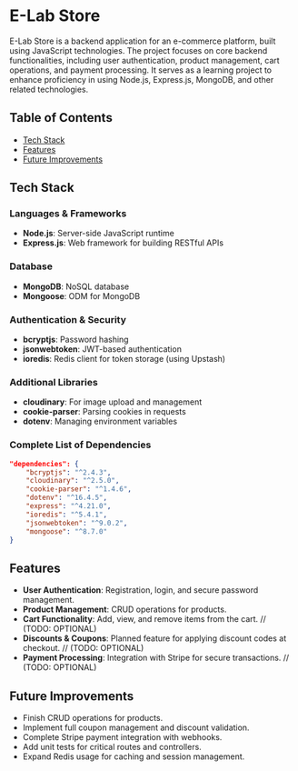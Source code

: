 # E-Lab Store

E-Lab Store is a backend application for an e-commerce platform, built using JavaScript technologies.
The project focuses on core backend functionalities, including user authentication, product management, cart operations, and payment processing.
It serves as a learning project to enhance proficiency in using Node.js, Express.js, MongoDB, and other related technologies.

## Table of Contents
- [Tech Stack](#tech-stack)
- [Features](#features)
- [Future Improvements](#future-improvements)

## Tech Stack

### Languages & Frameworks
- **Node.js**: Server-side JavaScript runtime
- **Express.js**: Web framework for building RESTful APIs

### Database
- **MongoDB**: NoSQL database
- **Mongoose**: ODM for MongoDB

### Authentication & Security
- **bcryptjs**: Password hashing
- **jsonwebtoken**: JWT-based authentication
- **ioredis**: Redis client for token storage (using Upstash)

### Additional Libraries
- **cloudinary**: For image upload and management
- **cookie-parser**: Parsing cookies in requests
- **dotenv**: Managing environment variables

### Complete List of Dependencies
```json
"dependencies": {
    "bcryptjs": "^2.4.3",
    "cloudinary": "^2.5.0",
    "cookie-parser": "^1.4.6",
    "dotenv": "^16.4.5",
    "express": "^4.21.0",
    "ioredis": "^5.4.1",
    "jsonwebtoken": "^9.0.2",
    "mongoose": "^8.7.0"
}
```

## Features
- **User Authentication**: Registration, login, and secure password management.
- **Product Management**: CRUD operations for products.
- **Cart Functionality**: Add, view, and remove items from the cart. // (TODO: OPTIONAL)
- **Discounts & Coupons**: Planned feature for applying discount codes at checkout. // (TODO: OPTIONAL)
- **Payment Processing**: Integration with Stripe for secure transactions. // (TODO: OPTIONAL)

## Future Improvements
- Finish CRUD operations for products.
- Implement full coupon management and discount validation.
- Complete Stripe payment integration with webhooks.
- Add unit tests for critical routes and controllers.
- Expand Redis usage for caching and session management.
